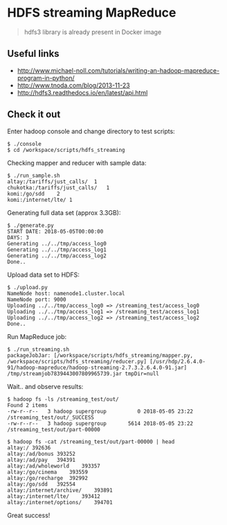 # HDFS streaming MapReduce

> hdfs3 library is already present in Docker image

## Useful links

* http://www.michael-noll.com/tutorials/writing-an-hadoop-mapreduce-program-in-python/
* http://www.tnoda.com/blog/2013-11-23
* http://hdfs3.readthedocs.io/en/latest/api.html

## Check it out

Enter hadoop console and change directory to test scripts:
```
$ ./console
$ cd /workspace/scripts/hdfs_streaming
```

Checking mapper and reducer with sample data:
```
$ ./run_sample.sh
altay:/tariffs/just_calls/	1
chukotka:/tariffs/just_calls/	1
komi:/go/sdd	2
komi:/internet/lte/	1
```

Generating full data set (approx 3.3GB):
```
$ ./generate.py
START DATE: 2018-05-05T00:00:00 
DAYS: 3
Generating ../../tmp/access_log0
Generating ../../tmp/access_log1
Generating ../../tmp/access_log2
Done..
```

Upload data set to HDFS:
``` 
$ ./upload.py 
NameNode host: namenode1.cluster.local
NameNode port: 9000
Uploading ../../tmp/access_log0 => /streaming_test/access_log0
Uploading ../../tmp/access_log1 => /streaming_test/access_log1
Uploading ../../tmp/access_log2 => /streaming_test/access_log2
Done..
```

Run MapReduce job:
```
$ ./run_streaming.sh 
packageJobJar: [/workspace/scripts/hdfs_streaming/mapper.py, /workspace/scripts/hdfs_streaming/reducer.py] [/usr/hdp/2.6.4.0-91/hadoop-mapreduce/hadoop-streaming-2.7.3.2.6.4.0-91.jar] /tmp/streamjob7839443007809965739.jar tmpDir=null
```

Wait.. and observe results:
```
$ hadoop fs -ls /streaming_test/out/
Found 2 items
-rw-r--r--   3 hadoop supergroup          0 2018-05-05 23:22 /streaming_test/out/_SUCCESS
-rw-r--r--   3 hadoop supergroup       5614 2018-05-05 23:22 /streaming_test/out/part-00000

$ hadoop fs -cat /streaming_test/out/part-00000 | head
altay:/	392636
altay:/ad/bonus	393252
altay:/ad/pay	394391
altay:/ad/wholeworld	393357
altay:/go/cinema	393559
altay:/go/recharge	392992
altay:/go/sdd	392554
altay:/internet/archive/	393891
altay:/internet/lte/	393412
altay:/internet/options/	394701
```

Great success!
